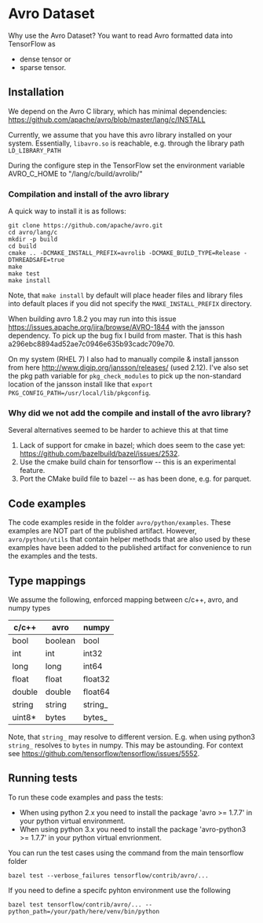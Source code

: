 # Avro Dataset
Why use the Avro Dataset?
You want to read Avro formatted data into TensorFlow as
* dense tensor or
* sparse tensor.

## Installation
We depend on the Avro C library, which has minimal dependencies:
https://github.com/apache/avro/blob/master/lang/c/INSTALL

Currently, we assume that you have this avro library installed on your system. Essentially, `libavro.so` is reachable, e.g. through the library path `LD_LIBRARY_PATH`

During the configure step in the TensorFlow set the environment variable AVRO_C_HOME to "<full-path-to-your-cloned-avro-repo>/lang/c/build/avrolib/"

### Compilation and install of the avro library
A quick way to install it is as follows:
```
git clone https://github.com/apache/avro.git
cd avro/lang/c
mkdir -p build
cd build
cmake .. -DCMAKE_INSTALL_PREFIX=avrolib -DCMAKE_BUILD_TYPE=Release -DTHREADSAFE=true
make
make test
make install
```
Note, that `make install` by default will place header files and library files into default places if you did not specify the `MAKE_INSTALL_PREFIX` directory.

When building avro 1.8.2 you may run into this issue https://issues.apache.org/jira/browse/AVRO-1844 with the jansson dependency. To pick up the bug fix I build from master. That is this hash a296ebc8894ad52ae7c0946e635b93cadc709e70.

On my system (RHEL 7) I also had to manually compile & install jansson from here http://www.digip.org/jansson/releases/ (used 2.12). I've also set the pkg path variable for `pkg_check_modules` to pick up the non-standard location of the jansson install like that
```export PKG_CONFIG_PATH=/usr/local/lib/pkgconfig```.


### Why did we not add the compile and install of the avro library?
Several alternatives seemed to be harder to achieve this at that time
1. Lack of support for cmake in bazel; which does seem to the case yet: https://github.com/bazelbuild/bazel/issues/2532.
2. Use the cmake build chain for tensorflow -- this is an experimental feature.
3. Port the CMake build file to bazel -- as has been done, e.g. for parquet.

## Code examples
The code examples reside in the folder `avro/python/examples`. These examples are NOT part of the published artifact. However, `avro/python/utils` that contain helper methods that are also used by these examples have been added to the published artifact for convenience to run the examples and the tests.

## Type mappings
We assume the following, enforced mapping between c/c++, avro, and numpy types

| c/c++   | avro    | numpy   |
| ------- | ------- | ------- |
| bool    | boolean | bool    |
| int     | int     | int32   |
| long    | long    | int64   |
| float   | float   | float32 |
| double  | double  | float64 |
| string  | string  | string_ |
| uint8*  | bytes   | bytes_  |

Note, that `string_` may resolve to different version. E.g. when using python3 `string_` resolves to `bytes` in numpy. This may be astounding. For context see 
https://github.com/tensorflow/tensorflow/issues/5552.


## Running tests
To run these code examples and pass the tests:
* When using python 2.x you need to install the package 'avro >= 1.7.7' in your python virtual environment.
* When using python 3.x you need to install the package 'avro-python3 >= 1.7.7' in your python virtual envrionment.

You can run the test cases using the command from the main tensorflow folder

`bazel test --verbose_failures tensorflow/contrib/avro/...`

If you need to define a specifc pyhton environment use the following

`bazel test tensorflow/contrib/avro/... --python_path=/your/path/here/venv/bin/python`